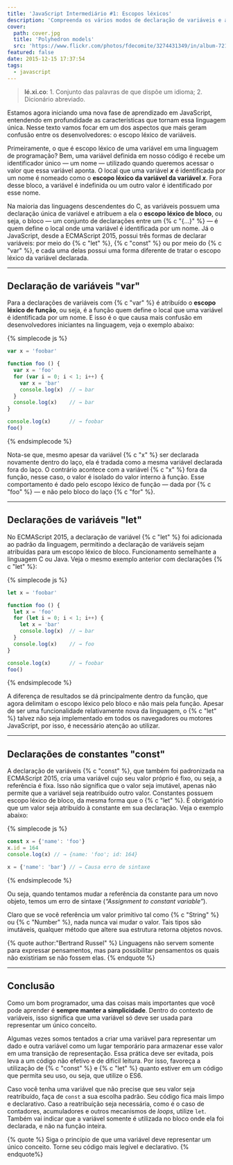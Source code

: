 ```yaml
---
title: 'JavaScript Intermediário #1: Escopos léxicos'
description: 'Compreenda os vários modos de declaração de variáveis e as principais características e o comportamento escopo  do JavaScript.'
cover:
  path: cover.jpg
  title: 'Polyhedron models'
  src: 'https://www.flickr.com/photos/fdecomite/3274431349/in/album-72157613498998540/'
featured: false
date: 2015-12-15 17:37:54
tags:
  - javascript
---
```

> <b>lé.xi.co</b>: 1. Conjunto das palavras de que dispõe um idioma; 2. Dicionário abreviado.

Estamos agora iniciando uma nova fase de aprendizado em JavaScript, entendendo em profundidade as características que tornam essa linguagem única. Nesse texto vamos focar em um dos aspectos que mais geram confusão entre os desenvolvedores: o escopo léxico de variáveis.

Primeiramente, o que é escopo léxico de uma variável em uma linguagem de programação? Bem,  uma variável definida em nosso código é recebe um identificador único — um nome — utilizado quando queremos acessar o valor que essa variável aponta. O local que uma variável ***x*** é identificada por um nome é nomeado como o **escopo léxico da variável da variável *x***. Fora desse bloco, a variável é indefinida ou um outro valor é identificado por esse nome.

Na maioria das linguagens descendentes do C, as variáveis possuem uma declaração única de variável e atribuem a ela o **escopo léxico de bloco**, ou seja, o bloco — um conjunto de declarações entre um {% c "{…}" %} — é quem define o local onde uma variável é identificada por um nome. Já o JavaScript, desde a ECMAScript 2015, possui três formas de declarar variáveis: por meio do {% c "let" %}, {% c "const" %} ou por meio do {% c "var" %}, e cada uma delas possui uma forma diferente de tratar o escopo léxico da variável declarada.

---
## Declaração de variáveis "var" ##

Para a declarações de variáveis com {% c "var" %} é atribuído o **escopo léxico de função**, ou seja, é a função quem define o local que uma variável é identificada por um nome. E isso é o que causa mais confusão em desenvolvedores iniciantes na linguagem, veja o exemplo abaixo:

{% simplecode js %}
``` js
var x = 'foobar'

function foo () {
  var x = 'foo'
  for (var i = 0; i < 1; i++) {
    var x = 'bar'
    console.log(x)  // → bar
  }
  console.log(x)    // → bar
}

console.log(x)      // → foobar
foo()
```
{% endsimplecode %}

Nota-se que, mesmo apesar da variável {% c "x" %} ser declarada novamente dentro do laço, ela é tradada como a mesma variável declarada fora do laço. O contrário acontece com a variável {% c "x" %} fora da função, nesse caso, o valor é isolado do valor interno à função. Esse comportamento é dado pelo escopo léxico de função — dada por {% c "foo" %} — e não pelo bloco do laço {% c "for" %}.

---
## Declarações de variáveis "let" ##

No ECMAScript 2015, a declaração de variável {% c "let" %} foi adicionada ao padrão da linguagem, permitindo a declaração de variáveis sejam atribuídas para um escopo léxico de bloco. Funcionamento semelhante a linguagem C ou Java. Veja o mesmo exemplo anterior com declarações {% c "let" %}:

{% simplecode js %}
``` js
let x = 'foobar'

function foo () {
  let x = 'foo'
  for (let i = 0; i < 1; i++) {
    let x = 'bar'
    console.log(x)  // → bar
  }
  console.log(x)    // → foo
}

console.log(x)      // → foobar
foo()
```
{% endsimplecode %}

A diferença de resultados se dá principalmente dentro da função, que agora delimitam o escopo léxico pelo bloco e não mais pela função. Apesar de ser uma funcionalidade relativamente nova da linguagem, o {% c "let" %} talvez não seja implementado em todos os navegadores ou motores JavaScript, por isso, é necessário atenção ao utilizar.

---
## Declarações de constantes "const" ##

A declaração de variáveis {% c "const" %}, que também foi padronizada na ECMAScript 2015, cria uma variável cujo seu valor próprio é fixo, ou seja, a referência é fixa. Isso não significa que o valor seja imutável, apenas não permite que a variável seja reatribuído outro valor. Constantes possuem escopo léxico de bloco, da mesma forma que o {% c "let" %}. É obrigatório que um valor seja atribuído à constante em sua declaração. Veja o exemplo abaixo:

{% simplecode js %}
``` js
const x = {'name': 'foo'}
x.id = 164
console.log(x) // → {name: 'foo'; id: 164}

x = {'name': 'bar'} // → Causa erro de sintaxe
```
{% endsimplecode %}

Ou seja, quando tentamos mudar a referência da constante para um novo objeto, temos um erro de sintaxe (*“Assignment to constant variable”*).

Claro que se você referência um valor primitivo tal como {% c "String" %} ou {% c "Number" %}, nada nunca vai mudar o valor. Tais tipos são imutáveis, qualquer método que altere sua estrutura retorna objetos novos.

{% quote author:"Bertrand Russel" %}
Linguagens não servem somente para expressar pensamentos, mas para possibilitar pensamentos os quais não existiriam se não fossem elas.
{% endquote %}

---
## Conclusão ##

Como um bom programador, uma das coisas mais importantes que você pode aprender é **sempre manter a simplicidade**. Dentro do contexto de variáveis, isso significa que uma variável só deve ser usada para representar um único conceito.

Algumas vezes somos tentados a criar uma variável para representar um dado e outra variável como um lugar temporário para armazenar esse valor em uma transição de representação. Essa prática deve ser evitada, pois leva a um código não efetivo e de difícil leitura. Por isso, favoreça a utilização de {% c "const" %} e {% c "let" %} quanto estiver em um código que permita seu uso, ou seja, que utilize o ES6.

Caso você tenha uma variável que não precise que seu valor seja reatribuído, faça de `const` a sua escolha padrão. Seu código fica mais limpo e declarativo. Caso a reatribuíção seja necessária, como é o caso de contadores, acumuladores e outros mecanismos de *loops*, utilize `let`. Também vai indicar que a variável somente é utilizada no bloco onde ela foi declarada, e não na função inteira.

{% quote %}
Siga o princípio de que uma variável deve representar um único conceito. Torne seu código mais legível e declarativo.
{% endquote%}
